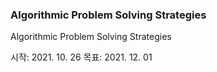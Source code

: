 ### Algorithmic Problem Solving Strategies
Algorithmic Problem Solving Strategies

시작: 2021. 10. 26
목표: 2021. 12. 01
